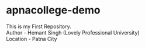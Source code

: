 # apnacollege-demo
This is my First Repository.
<br>
Author - Hemant Singh (Lovely Professional University)
<br>
Location - Patna City
